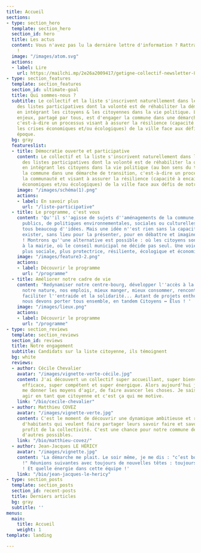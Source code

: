 ```yaml
---
title: Accueil
sections:
- type: section_hero
  template: section_hero
  section_id: hero
  title: Les actus
  content: Vous n'avez pas lu la dernière lettre d'information ? Rattrapez le retard
    !
  image: "/images/atom.svg"
  actions:
  - label: Lire
    url: https://mailchi.mp/2e26a2009417/getigne-collectif-newsletter-8665517?e=b9d7b6fa7c
- type: section_features
  template: section_features
  section_id: ultimate-goal
  title: Qui sommes-nous ?
  subtitle: Le collectif et la liste s'inscrivent naturellement dans les principes
    des listes participatives dont la volonté est de réhabiliter la démocratie directe
    en intégrant les citoyens & les citoyennes dans la vie politique. Le deuxième
    enjeux, partagé par tous, est d'engager la commune dans une démarche de transition,
    c'est-à-dire un processus visant à assurer la résilience (capacité à encaisser
    les crises économiques et/ou écologiques) de la ville face aux défis de notre
    époque.
  bg: gray
  featureslist:
  - title: Démocratie ouverte et participative
    content: Le collectif et la liste s'inscrivent naturellement dans les principes
      des listes participatives dont la volonté est de réhabiliter la démocratie directe
      en intégrant les citoyens dans la vie politique (au bon sens du terme) et engager
      la commune dans une démarche de transition, c'est-à-dire un processus impliquant
      la communauté et visant à assurer la résilience (capacité à encaisser les crises
      économiques et/ou écologiques) de la ville face aux défis de notre époque.
    image: "/images/schéma(1).png"
    actions:
    - label: En savoir plus
      url: "/liste-participative"
  - title: Le programme, c'est vous
    content: 'Qu''il s''agisse de sujets d''aménagements de la commune, d''investissements
      publics, de politiques environnementales, sociales ou culturelles, nous avons
      tous beaucoup d''idées. Mais une idée n''est rien sans la capacité de la faire
      exister, sans lieu pour la présenter, pour en débattre et imaginer des solutions
      ! Montrons qu''une alternative est possible : où les citoyens sont chez eux
      à la mairie, où le conseil municipal ne décide pas seul. Une voie plus solidaire,
      plus sociale, plus protectrice, résiliente, écologique et économique.'
    image: "/images/feature3-2.png"
    actions:
    - label: Découvrir le programme
      url: "/programme"
  - title: Améliorer notre cadre de vie
    content: 'Redynamiser notre centre-bourg, développer l''accès à la culture, protéger
      notre nature, nos emplois, mieux manger, mieux consommer, rencontrer ses voisins,
      faciliter l''entraide et la solidarité... Autant de projets enthousiasmant que
      nous devons porter tous ensemble, en tandem Citoyens ↔️ Élus ! '
    image: "/images/lieux.png"
    actions:
    - label: Découvrir le programme
      url: "/programme"
- type: section_reviews
  template: section_reviews
  section_id: reviews
  title: Notre engagement
  subtitle: Candidats sur la liste citoyenne, ils témoignent
  bg: white
  reviews:
  - author: Cécile Chevalier
    avatar: "/images/vignette-verte-cécile.jpg"
    content: J'ai découvert un collectif super accueillant, super bienveillant, super
      efficace, super compétent et super énergique. Alors aujourd'hui j'ai envie de
      me donner les moyens d'agir, de faire avancer les choses. Je sais que je peux
      agir en tant que citoyenne et c'est ça qui me motive.
    link: "/bio/cecile-chevalier"
  - author: Matthieu COVEZ
    avatar: "/images/vignette-verte.jpg"
    content: C'est le moment de découvrir une dynamique ambitieuse et responsable
      d'habitants qui veulent faire partager leurs savoir faire et savoir être au
      profit de la collectivité. C'est une chance pour notre commune de s'ouvrir vers
      d'autres possibles.
    link: "/bio/matthieu-covez/"
  - author: Jean-Jacques LE HÉRICY
    avatar: "/images/vignette.jpg"
    content: 'La démarche me plait. Le soir même, je me dis : "c’est bon, je fonce
      !" Réunions suivantes avec toujours de nouvelles têtes : toujours bon. Je reste
      ! Et quelle énergie dans cette équipe !'
    link: "/bio/jean-jacques-le-hericy"
- type: section_posts
  template: section_posts
  section_id: recent-posts
  title: Derniers articles
  bg: gray
  subtitle: ''
menus:
  main:
    title: Accueil
    weight: 1
template: landing

---
```

